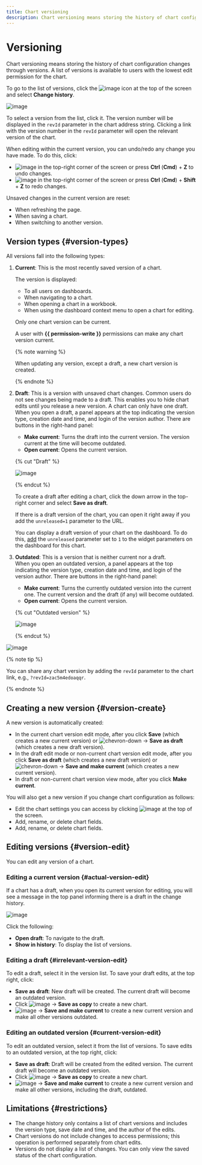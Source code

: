 ```yaml
---
title: Chart versioning
description: Chart versioning means storing the history of chart configuration changes through versions. A list of versions is available to users with the lowest level of {{ permission-read }} access to the chart.
---
```


# Versioning

Chart versioning means storing the history of chart configuration changes through versions. A list of versions is available to users with the lowest edit permission for the chart.

To go to the list of versions, click the ![image](../../../_assets/console-icons/ellipsis.svg) icon at the top of the screen and select **Change history**.

![image](../../../_assets/datalens/concepts/chart-version-list.png)

To select a version from the list, click it. The version number will be displayed in the `revId` parameter in the chart address string. Clicking a link with the version number in the `revId` parameter will open the relevant version of the chart.


When editing within the current version, you can undo/redo any change you have made. To do this, click:

* ![image](../../../_assets/console-icons/arrow-uturn-ccw-left.svg) in the top-right corner of the screen or press **Ctrl** (**Cmd**) + **Z** to undo changes.
* ![image](../../../_assets/console-icons/arrow-uturn-cw-right.svg) in the top-right corner of the screen or press **Ctrl** (**Cmd**) + **Shift** + **Z** to redo changes.

Unsaved changes in the current version are reset:

* When refreshing the page.
* When saving a chart.
* When switching to another version.

## Version types {#version-types}

All versions fall into the following types:

1. **Current**: This is the most recently saved version of a chart.

   The version is displayed:
   
   * To all users on dashboards.
   * When navigating to a chart.
   * When opening a chart in a workbook.
   * When using the dashboard context menu to open a chart for editing.
   
   Only one chart version can be current.

   A user with **{{ permission-write }}** permissions can make any chart version current.
  
   {% note warning %}
  
   When updating any version, except a draft, a new chart version is created.

   {% endnote %}
  
1. **Draft**: This is a version with unsaved chart changes. Common users do not see changes being made to a draft. This enables you to hide chart edits until you release a new version. A chart can only have one draft. 
   When you open a draft, a panel appears at the top indicating the version type, creation date and time, and login of the version author. There are buttons in the right-hand panel:

   * **Make current**: Turns the draft into the current version. The version current at the time will become outdated.
   * **Open current**: Opens the current version.

   {% cut "Draft" %}
   
   ![image](../../../_assets/datalens/concepts/chart-draft-version.png)

   {% endcut %}

   To create a draft after editing a chart, click the down arrow in the top-right corner and select **Save as draft**.

   If there is a draft version of the chart, you can open it right away if you add the `unreleased=1` parameter to the URL.

   You can display a draft version of your chart on the dashboard. To do this, [add](../../operations/chart/add-parameters.md) the `unreleased` parameter set to `1` to the widget parameters on the dashboard for this chart.

1. **Outdated**: This is a version that is neither current nor a draft.  
   When you open an outdated version, a panel appears at the top indicating the version type, creation date and time, and login of the version author. There are buttons in the right-hand panel:

   * **Make current**: Turns the currently outdated version into the current one. The current version and the draft (if any) will become outdated.
   * **Open current**: Opens the current version.

   {% cut "Outdated version" %}

   ![image](../../../_assets/datalens/concepts/chart-irrelevant-version.png)

   {% endcut %}

![image](../../../_assets/datalens/concepts/chart-version-types.png)

{% note tip %}

You can share any chart version by adding the `revId` parameter to the chart link, e.g., `?revId=zac5m4edoaqqr`.

{% endnote %}


## Creating a new version {#version-create}

A new version is automatically created:

* In the current chart version edit mode, after you click **Save** (which creates a new current version) or ![chevron-down](../../../_assets/console-icons/chevron-down.svg) → **Save as draft** (which creates a new draft version).
* In the draft edit mode or non-current chart version edit mode, after you click **Save as draft** (which creates a new draft version) or ![chevron-down](../../../_assets/console-icons/chevron-down.svg) → **Save and make current** (which creates a new current version).
* In draft or non-current chart version view mode, after you click **Make current**.

You will also get a new version if you change chart configuration as follows:

* Edit the chart settings you can access by clicking ![image](../../../_assets/console-icons/gear.svg) at the top of the screen.
* Add, rename, or delete chart fields.
* Add, rename, or delete chart fields.

## Editing versions {#version-edit}

You can edit any version of a chart.

### Editing a current version {#actual-version-edit}

If a chart has a draft, when you open its current version for editing, you will see a message in the top panel informing there is a draft in the change history.

![image](../../../_assets/datalens/concepts/chart-with-draft-version.png)

Click the following:

* **Open draft**: To navigate to the draft.
* **Show in history**: To display the list of versions.

### Editing a draft {#irrelevant-version-edit}

To edit a draft, select it in the version list. To save your draft edits, at the top right, click:

* **Save as draft**: New draft will be created. The current draft will become an outdated version.
* Click ![image](../../../_assets/console-icons/chevron-down.svg) → **Save as copy** to create a new chart.
* ![image](../../../_assets/console-icons/chevron-down.svg) → **Save and make current** to create a new current version and make all other versions outdated.

### Editing an outdated version {#current-version-edit}

To edit an outdated version, select it from the list of versions. To save edits to an outdated version, at the top right, click:

* **Save as draft**: Draft will be created from the edited version. The current draft will become an outdated version.
* Click ![image](../../../_assets/console-icons/chevron-down.svg) → **Save as copy** to create a new chart.
* ![image](../../../_assets/console-icons/chevron-down.svg) → **Save and make current** to create a new current version and make all other versions, including the draft, outdated.

## Limitations {#restrictions}

* The change history only contains a list of chart versions and includes the version type, save date and time, and the author of the edits.
* Chart versions do not include changes to access permissions; this operation is performed separately from chart edits.
* Versions do not display a list of changes. You can only view the saved status of the chart configuration.

